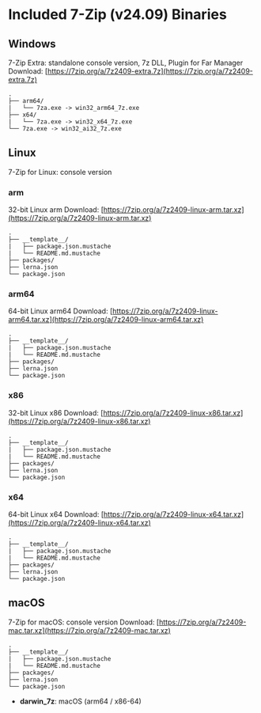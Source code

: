 # Included 7-Zip (v24.09) Binaries

## Windows

7-Zip Extra: standalone console version, 7z DLL, Plugin for Far Manager
Download: [https://7zip.org/a/7z2409-extra.7z](https://7zip.org/a/7z2409-extra.7z)

    .
    ├── arm64/
    |   └── 7za.exe -> win32_arm64_7z.exe
    ├── x64/
    |   └── 7za.exe -> win32_x64_7z.exe
    └── 7za.exe -> win32_ai32_7z.exe

## Linux

7-Zip for Linux: console version

### arm

32-bit Linux arm
Download: [https://7zip.org/a/7z2409-linux-arm.tar.xz](https://7zip.org/a/7z2409-linux-arm.tar.xz)

    .
    ├── __template__/
    |   ├── package.json.mustache
    |   └── README.md.mustache
    ├── packages/
    ├── lerna.json
    └── package.json

### arm64

64-bit Linux arm64
Download: [https://7zip.org/a/7z2409-linux-arm64.tar.xz](https://7zip.org/a/7z2409-linux-arm64.tar.xz)

    .
    ├── __template__/
    |   ├── package.json.mustache
    |   └── README.md.mustache
    ├── packages/
    ├── lerna.json
    └── package.json

### x86

32-bit Linux x86
Download: [https://7zip.org/a/7z2409-linux-x86.tar.xz](https://7zip.org/a/7z2409-linux-x86.tar.xz)

    .
    ├── __template__/
    |   ├── package.json.mustache
    |   └── README.md.mustache
    ├── packages/
    ├── lerna.json
    └── package.json

### x64

64-bit Linux x64
Download: [https://7zip.org/a/7z2409-linux-x64.tar.xz](https://7zip.org/a/7z2409-linux-x64.tar.xz)

    .
    ├── __template__/
    |   ├── package.json.mustache
    |   └── README.md.mustache
    ├── packages/
    ├── lerna.json
    └── package.json

## macOS

7-Zip for macOS: console version
Download: [https://7zip.org/a/7z2409-mac.tar.xz](https://7zip.org/a/7z2409-mac.tar.xz)

    .
    ├── __template__/
    |   ├── package.json.mustache
    |   └── README.md.mustache
    ├── packages/
    ├── lerna.json
    └── package.json

- **darwin_7z**: macOS (arm64 / x86-64)
